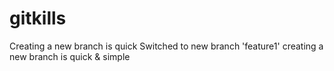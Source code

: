 # gitkills
Creating a new branch is quick
Switched to new branch 'feature1'
creating a new branch is quick & simple
